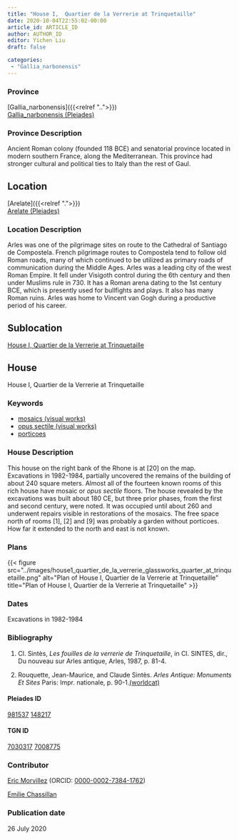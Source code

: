 ```yaml
---
title: "House I,  Quartier de la Verrerie at Trinquetaille"
date: 2020-10-04T22:55:02-00:00
article_id: ARTICLE_ID
author: AUTHOR_ID
editor: Yichen Liu
draft: false

categories:
 - "Gallia_narbonensis"
---
```


### Province

[Gallia_narbonensis]({{<relref "..">}}) \
[Gallia_narbonensis (Pleiades)](https://pleiades.stoa.org/places/981537)

### Province Description

Ancient Roman colony (founded 118 BCE) and senatorial province located in modern southern France, along the Mediterranean. This province had stronger cultural and political ties to Italy than the rest of Gaul.


## Location


[Arelate]({{<relref ".">}}) \
[Arelate (Pleiades)](https://pleiades.stoa.org/places/148217)

### Location Description

Arles was one of the pilgrimage sites on route to the Cathedral of Santiago de Compostela. French pilgrimage routes to Compostela tend to follow old Roman roads, many of which continued to be utilized as primary roads of communication during the Middle Ages. Arles was a leading city of the west Roman Empire. It fell under Visigoth control during the 6th century and then under Muslims rule in 730. It has a Roman arena dating to the 1st century BCE, which is presently used for bullfights and plays. It also has many Roman ruins. Arles was home to Vincent van Gogh during a productive period of his career.



## Sublocation

[House I,  Quartier de la Verrerie at Trinquetaille](#)

<!--### Sublocation Description-->

<!-- DESCRIPTION -->

## House


House I, Quartier de la Verrerie at Trinquetaille


### Keywords

- [mosaics (visual works)](http://vocab.getty.edu/page/aat/300015342)
- [opus sectile (visual works)](http://vocab.getty.edu/page/aat/300254462)
- [porticoes](http://vocab.getty.edu/page/aat/300004145)



### House Description

This house on the right bank of the Rhone is at [20] on the map.  Excavations in 1982-1984, partially uncovered the remains of the building of about 240 square meters. Almost all of the fourteen known rooms of this rich house have mosaic or *opus sectile* floors. The house revealed by the excavations was built about 180 CE, but three prior phases, from the first and second century, were noted. It was occupied until about 260 and underwent repairs visible in restorations of the mosaics.
The free space north of rooms [1], [2] and [9] was probably a garden without porticoes. How far it extended to the north and east is not known.



### Plans

{{< figure src="../images/house1_quartier_de_la_verrerie_glassworks_quarter_at_trinquetaille.png" alt="Plan of House I, Quartier de la Verrerie at Trinquetaille" title="Plan of House I, Quartier de la Verrerie at Trinquetaille" >}}


### Dates

Excavations in 1982-1984

### Bibliography

1. Cl. Sintès, *Les fouilles de la verrerie de Trinquetaille*, in Cl. SINTES, dir., Du nouveau sur Arles antique, Arles, 1987, p. 81-4. 

2. Rouquette, Jean-Maurice, and Claude Sintès. *Arles Antique: Monuments Et Sites* Paris: Impr. nationale, p. 90-1.[(worldcat)](http://www.worldcat.org/oclc/22813475)



#### Pleiades ID

[981537](https://pleiades.stoa.org/places/981537)
[148217](https://pleiades.stoa.org/places/148217)

#### TGN ID

[7030317](http://vocab.getty.edu/page/tgn/7030317)
[7008775](http://vocab.getty.edu/page/tgn/7008775)

### Contributor

[Eric Morvillez](link) (ORCID: [0000-0002-7384-1762](https://orcid.org/0000-0002-7384-1762))

[Emilie Chassillan](link)
### Publication date

26 July 2020

<!--### Related articles-->

<!-- Links to other related articles. Leave blank for now -->
